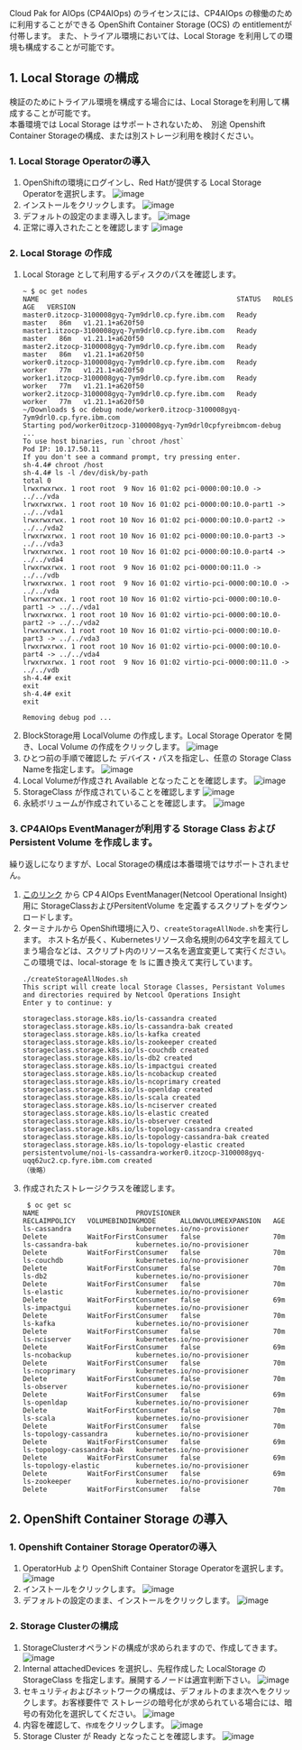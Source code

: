 Cloud Pak for AIOps (CP4AIOps) のライセンスには、CP4AIOps の稼働のために利用することができる OpenShift Container Storage (OCS) の entitlementが付帯します。
また、トライアル環境においては、Local Storage を利用しての環境も構成することが可能です。

## 1. Local Storage の構成
検証のためにトライアル環境を構成する場合には、Local Storageを利用して構成することが可能です。  
本番環境では Local Storage はサポートされないため、　別途 Openshift Container Storageの構成、または別ストレージ利用を検討ください。

### 1. Local Storage Operatorの導入

1. OpenShiftの環境にログインし、Red Hatが提供する Local Storage Operatorを選択します。
![image](https://user-images.githubusercontent.com/22209835/141883405-66dddd1e-5184-4258-8c62-296316f5a187.png)
1. インストールをクリックします。
![image](https://user-images.githubusercontent.com/22209835/141883508-631c36e2-aac8-4f41-ab8b-fe926ca36587.png)
1. デフォルトの設定のまま導入します。
![image](https://user-images.githubusercontent.com/22209835/141924552-2b748426-1db5-4549-978a-b41bc50bc4e0.png)
1. 正常に導入されたことを確認します
![image](https://user-images.githubusercontent.com/22209835/141883734-d02c0f6f-12d3-43b9-9f88-353fdfe80bce.png)

### 2. Local Storage の作成

1. Local Storage として利用するディスクのパスを確認します。
    ```
    ~ $ oc get nodes
    NAME                                                 STATUS   ROLES    AGE   VERSION
    master0.itzocp-3100008gyq-7ym9drl0.cp.fyre.ibm.com   Ready    master   86m   v1.21.1+a620f50
    master1.itzocp-3100008gyq-7ym9drl0.cp.fyre.ibm.com   Ready    master   86m   v1.21.1+a620f50
    master2.itzocp-3100008gyq-7ym9drl0.cp.fyre.ibm.com   Ready    master   86m   v1.21.1+a620f50
    worker0.itzocp-3100008gyq-7ym9drl0.cp.fyre.ibm.com   Ready    worker   77m   v1.21.1+a620f50
    worker1.itzocp-3100008gyq-7ym9drl0.cp.fyre.ibm.com   Ready    worker   77m   v1.21.1+a620f50
    worker2.itzocp-3100008gyq-7ym9drl0.cp.fyre.ibm.com   Ready    worker   77m   v1.21.1+a620f50
    ~/Downloads $ oc debug node/worker0.itzocp-3100008gyq-7ym9drl0.cp.fyre.ibm.com
    Starting pod/worker0itzocp-3100008gyq-7ym9drl0cpfyreibmcom-debug ...
    To use host binaries, run `chroot /host`
    Pod IP: 10.17.50.11
    If you don't see a command prompt, try pressing enter.
    sh-4.4# chroot /host
    sh-4.4# ls -l /dev/disk/by-path
    total 0
    lrwxrwxrwx. 1 root root  9 Nov 16 01:02 pci-0000:00:10.0 -> ../../vda
    lrwxrwxrwx. 1 root root 10 Nov 16 01:02 pci-0000:00:10.0-part1 -> ../../vda1
    lrwxrwxrwx. 1 root root 10 Nov 16 01:02 pci-0000:00:10.0-part2 -> ../../vda2
    lrwxrwxrwx. 1 root root 10 Nov 16 01:02 pci-0000:00:10.0-part3 -> ../../vda3
    lrwxrwxrwx. 1 root root 10 Nov 16 01:02 pci-0000:00:10.0-part4 -> ../../vda4
    lrwxrwxrwx. 1 root root  9 Nov 16 01:02 pci-0000:00:11.0 -> ../../vdb
    lrwxrwxrwx. 1 root root  9 Nov 16 01:02 virtio-pci-0000:00:10.0 -> ../../vda
    lrwxrwxrwx. 1 root root 10 Nov 16 01:02 virtio-pci-0000:00:10.0-part1 -> ../../vda1
    lrwxrwxrwx. 1 root root 10 Nov 16 01:02 virtio-pci-0000:00:10.0-part2 -> ../../vda2
    lrwxrwxrwx. 1 root root 10 Nov 16 01:02 virtio-pci-0000:00:10.0-part3 -> ../../vda3
    lrwxrwxrwx. 1 root root 10 Nov 16 01:02 virtio-pci-0000:00:10.0-part4 -> ../../vda4
    lrwxrwxrwx. 1 root root  9 Nov 16 01:02 virtio-pci-0000:00:11.0 -> ../../vdb
    sh-4.4# exit
    exit
    sh-4.4# exit
    exit

    Removing debug pod ...
    ```
1. BlockStorage用 LocalVolume の作成します。Local Storage Operator を開き、Local Volume の作成をクリックします。
![image](https://user-images.githubusercontent.com/22209835/141884695-b89a1014-405a-4053-a1a5-482cb532b12c.png)
1. ひとつ前の手順で確認した デバイス・パスを指定し、任意の Storage Class Nameを指定します。
![image](https://user-images.githubusercontent.com/22209835/141885093-a0c8786a-a1c6-4df8-987b-745d76b1f77a.png)
1. Local Volumeが作成され Available となったことを確認します。
![image](https://user-images.githubusercontent.com/22209835/141885145-735e670f-1e8f-409d-929a-0b49733e42f6.png)
1. StorageClass が作成されていることを確認します
![image](https://user-images.githubusercontent.com/22209835/141885342-5c6ed64a-8da4-4bab-a40f-362b3bb19e3d.png)
1. 永続ボリュームが作成されていることを確認します。
![image](https://user-images.githubusercontent.com/22209835/142358877-7d91f796-8502-4963-9cf1-cbbdef356336.png)

### 3. CP4AIOps EventManagerが利用する Storage Class および Persistent Volume を作成します。
繰り返しになりますが、Local Storageの構成は本番環境ではサポートされません。

1. [このリンク](https://www.ibm.com/support/pages/node/6245752) から CP４AIOps EventManager(Netcool Operational Insight)用に StorageClassおよびPersitentVolume を定義するスクリプトをダウンロードします。
1. ターミナルから OpenShift環境に入り、`createStorageAllNode.sh`を実行します。
ホスト名が長く、Kubernetesリソース命名規則の64文字を超えてしまう場合などは、スクリプト内のリソース名を適宜変更して実行ください。 
この環境では、local-storage を ls に置き換えて実行しています。
    ```
    ./createStorageAllNodes.sh
    This script will create local Storage Classes, Persistant Volumes and directories required by Netcool Operations Insight
    Enter y to continue: y

    storageclass.storage.k8s.io/ls-cassandra created
    storageclass.storage.k8s.io/ls-cassandra-bak created
    storageclass.storage.k8s.io/ls-kafka created
    storageclass.storage.k8s.io/ls-zookeeper created
    storageclass.storage.k8s.io/ls-couchdb created
    storageclass.storage.k8s.io/ls-db2 created
    storageclass.storage.k8s.io/ls-impactgui created
    storageclass.storage.k8s.io/ls-ncobackup created
    storageclass.storage.k8s.io/ls-ncoprimary created
    storageclass.storage.k8s.io/ls-openldap created
    storageclass.storage.k8s.io/ls-scala created
    storageclass.storage.k8s.io/ls-nciserver created
    storageclass.storage.k8s.io/ls-elastic created
    storageclass.storage.k8s.io/ls-observer created
    storageclass.storage.k8s.io/ls-topology-cassandra created
    storageclass.storage.k8s.io/ls-topology-cassandra-bak created
    storageclass.storage.k8s.io/ls-topology-elastic created
    persistentvolume/noi-ls-cassandra-worker0.itzocp-3100008gyq-uqq62uc2.cp.fyre.ibm.com created 
    （後略）
    ```
1. 作成されたストレージクラスを確認します。
    ```
     $ oc get sc
    NAME                        PROVISIONER                                     RECLAIMPOLICY   VOLUMEBINDINGMODE      ALLOWVOLUMEEXPANSION   AGE
    ls-cassandra                kubernetes.io/no-provisioner                    Delete          WaitForFirstConsumer   false                  70m
    ls-cassandra-bak            kubernetes.io/no-provisioner                    Delete          WaitForFirstConsumer   false                  70m
    ls-couchdb                  kubernetes.io/no-provisioner                    Delete          WaitForFirstConsumer   false                  70m
    ls-db2                      kubernetes.io/no-provisioner                    Delete          WaitForFirstConsumer   false                  70m
    ls-elastic                  kubernetes.io/no-provisioner                    Delete          WaitForFirstConsumer   false                  69m
    ls-impactgui                kubernetes.io/no-provisioner                    Delete          WaitForFirstConsumer   false                  70m
    ls-kafka                    kubernetes.io/no-provisioner                    Delete          WaitForFirstConsumer   false                  70m
    ls-nciserver                kubernetes.io/no-provisioner                    Delete          WaitForFirstConsumer   false                  69m
    ls-ncobackup                kubernetes.io/no-provisioner                    Delete          WaitForFirstConsumer   false                  70m
    ls-ncoprimary               kubernetes.io/no-provisioner                    Delete          WaitForFirstConsumer   false                  70m
    ls-observer                 kubernetes.io/no-provisioner                    Delete          WaitForFirstConsumer   false                  69m
    ls-openldap                 kubernetes.io/no-provisioner                    Delete          WaitForFirstConsumer   false                  70m
    ls-scala                    kubernetes.io/no-provisioner                    Delete          WaitForFirstConsumer   false                  70m
    ls-topology-cassandra       kubernetes.io/no-provisioner                    Delete          WaitForFirstConsumer   false                  69m
    ls-topology-cassandra-bak   kubernetes.io/no-provisioner                    Delete          WaitForFirstConsumer   false                  69m
    ls-topology-elastic         kubernetes.io/no-provisioner                    Delete          WaitForFirstConsumer   false                  69m
    ls-zookeeper                kubernetes.io/no-provisioner                    Delete          WaitForFirstConsumer   false                  70m
    ```

## 2. OpenShift Container Storage の導入

### 1. Openshift Container Storage Operatorの導入
1. OperatorHub より OpenShift Container Storage Operatorを選択します。
![image](https://user-images.githubusercontent.com/22209835/141885574-3cee8e6b-19ae-4710-aee8-56838707a095.png)
1. インストールをクリックします。
![image](https://user-images.githubusercontent.com/22209835/141885641-85da113b-7e8d-457f-8f99-ff04ea7af92b.png)
1. デフォルトの設定のまま、インストールをクリックします。
![image](https://user-images.githubusercontent.com/22209835/141885720-d337bf45-a8b2-45cb-9369-d282a72acecd.png)

### 2. Storage Clusterの構成
1. StorageClusterオペランドの構成が求められますので、作成してきます。
![image](https://user-images.githubusercontent.com/22209835/141886104-83ba1997-38b2-40d1-899f-8664fde5fd3e.png)
1. Internal attachedDevices を選択し、先程作成した LocalStorage の StorageClass を指定します。展開するノードは適宜判断下さい。
![image](https://user-images.githubusercontent.com/22209835/141886497-89696537-a5d9-4dc6-8b55-0bc619089b81.png)
1. セキュリティおよびネットワークの構成は、デフォルトのまま次へをクリックします。お客様要件で ストレージの暗号化が求められている場合には、暗号の有効化を選択してください。
![image](https://user-images.githubusercontent.com/22209835/141886581-0b1a52d3-0b9b-45d3-88d1-3be72f866a7c.png)
1. 内容を確認して、`作成`をクリックします。
![image](https://user-images.githubusercontent.com/22209835/141886643-5896c1b6-d530-408a-a63c-9d8f81a5e16c.png)
1. Storage Cluster が Ready となったことを確認します。
![image](https://user-images.githubusercontent.com/22209835/141926702-e7887cb4-030f-4a63-a2cf-98bb3641a721.png)
